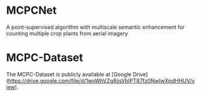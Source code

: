 # MCPCNet
A point-supervised algorithm with multiscale semantic enhancement for counting multiple crop plants from aerial imagery
# MCPC-Dataset
The MCPC-Dataset is publicly available at [Google Drive] (https://drive.google.com/file/d/1woWhVZg8jjsVbIPT87fz0NwIwXpdHHUV/view).
